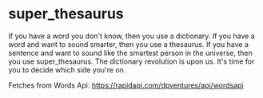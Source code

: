 # super_thesaurus
If you have a word you don't know, then you use a dictionary. 
If you have a word and want to sound smarter, then you use a thesaurus. 
If you have a sentence and want to sound like the smartest person in the universe, then you use super_thesaurus. 
The dictionary revolution is upon us. It's time for you to decide which side you're on.


Fetches from Words Api: https://rapidapi.com/dpventures/api/wordsapi
